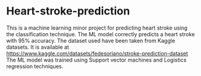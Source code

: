 # Heart-stroke-prediction
This is a machine learning minor project for predicting heart stroke using the classification technique. The ML model correctly predicts a heart stroke with 95% accuracy. 
The dataset used have been taken from Kaggle datasets. It is available at https://www.kaggle.com/datasets/fedesoriano/stroke-prediction-dataset
The ML model was trained using Support vector machines and Logistics regression  techniques. 

